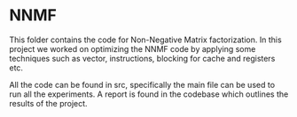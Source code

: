 # NNMF

This folder contains the code for Non-Negative Matrix factorization. In this project we worked on optimizing the NNMF code by applying some techniques such as vector,
instructions, blocking for cache and registers etc.

All the code can be found in src, specifically the main file can be used to run all the experiments. 
A report is found in the codebase which outlines the results of the project.
